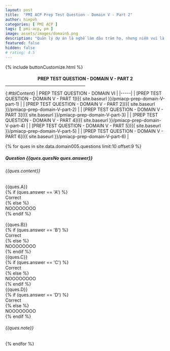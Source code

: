 ```yaml
---
layout: post
title:  "PMI ACP Prep Test Question - Domain V - Part 2"
author: hiepvh
categories: [ PMI ACP ]
tags: [ pmi-acp, pm ]
image: assets/images/domain5.png
description: "Quản lý dự án là nghề làm dâu trăm họ, nhưng niềm vui là được học hỏi mỗi ngày, mỗi giờ, mỗi thời điểm."
featured: false
hidden: false
# rating: 4.5
---
```


{% include  buttonCustomize.html %}

<!-- Title Block -->
<div id="titleBlock" style="text-align: center;">
  <h4 style="margin-bottom: 0px;"> PREP TEST QUESTION - DOMAIN V - PART 2</h4>
  <hr style="width: 50%;">
</div>

{:#tblContent}
| PREP TEST QUESTION - DOMAIN VI |
|-----|
| [PREP TEST QUESTION - DOMAIN V - PART 1]({{ site.baseurl }}/pmiacp-prep-domain-V-part-1) |
| [PREP TEST QUESTION - DOMAIN V - PART 2]({{ site.baseurl }}/pmiacp-prep-domain-V-part-2) |
| [PREP TEST QUESTION - DOMAIN V - PART 3]({{ site.baseurl }}/pmiacp-prep-domain-V-part-3) |
| [PREP TEST QUESTION - DOMAIN V - PART 4]({{ site.baseurl }}/pmiacp-prep-domain-V-part-4) |
| [PREP TEST QUESTION - DOMAIN V - PART 5]({{ site.baseurl }}/pmiacp-prep-domain-V-part-5) |
| [PREP TEST QUESTION - DOMAIN V - PART 6]({{ site.baseurl }}/pmiacp-prep-domain-V-part-6) |

{% for ques in site.data.domain005.questions limit:10 offset:9 %}
<!-- QUESTION -->
<div class="text-card">
  <div class="heading">
    <h5>Question {{ques.quesNo ques.answer}} </h5>
    <h6>{{ques.content}}</h6>
  </div>

  <div class="headingAnswer">
    <!-- Answer A -->
    <div class="flip">
      <div class="flipContent">
        <div class="front">
          {{ques.A}}
        </div>
        {% if (ques.answer == 'A') %}
          <div class="back" style="display: block">Correct</div>
        {% else %}  
          <div class="back">NOOOOOOOO</div>
        {% endif %}
      </div>
    </div>
    <br class="clear" />
    <!-- Answer B -->
    <div class="flip">
      <div class="flipContent">
        <div class="front">
          {{ques.B}}
        </div>
        {% if (ques.answer == 'B') %}
          <div class="back" style="display: block">Correct</div>
        {% else %}  
          <div class="back">NOOOOOOOO</div>
        {% endif %}
      </div>
    </div>
    <!-- Answer C -->
    <div class="flip">
      <div class="flipContent">
        <div class="front">
          {{ques.C}}
        </div>
        {% if (ques.answer == 'C') %}
          <div class="back">Correct</div>
        {% else %}  
          <div class="back">NOOOOOOOO</div>
        {% endif %}
      </div>
    </div>
    <!-- Answer D -->
    <div class="flip">
      <div class="flipContent">
        <div class="front">
          {{ques.D}}
        </div>
        {% if (ques.answer == 'D') %}
          <div class="back">Correct</div>
        {% else %}  
          <div class="back">NOOOOOOOO</div>
        {% endif %}
      </div>
    </div>
    <!-- Note--> 
    <div class="text-box-note">
      <h6>{{ques.note}}</h6>
    </div>
  </div>

</div>
{% endfor %}